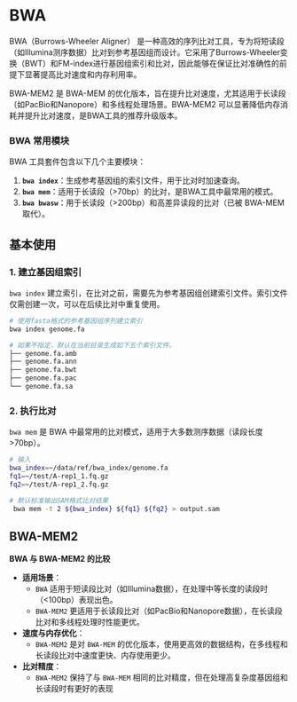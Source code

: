 # BWA

BWA（Burrows-Wheeler Aligner） 是一种高效的序列比对工具，专为将短读段（如Illumina测序数据）比对到参考基因组而设计。它采用了Burrows-Wheeler变换（BWT）和FM-index进行基因组索引和比对，因此能够在保证比对准确性的前提下显著提高比对速度和内存利用率。

BWA-MEM2 是 BWA-MEM 的优化版本，旨在提升比对速度，尤其适用于长读段（如PacBio和Nanopore）和多线程处理场景。BWA-MEM2 可以显著降低内存消耗并提升比对速度，是BWA工具的推荐升级版本。

### BWA 常用模块

BWA 工具套件包含以下几个主要模块：

1. **`bwa index`**：生成参考基因组的索引文件，用于比对时加速查询。
2. **`bwa mem`**：适用于长读段（>70bp）的比对，是BWA工具中最常用的模式。
3. **`bwa bwasw`**：用于长读段（>200bp）和高差异读段的比对（已被 BWA-MEM 取代）。

## 基本使用

### 1. 建立基因组索引

`bwa index` 建立索引，在比对之前，需要先为参考基因组创建索引文件。索引文件仅需创建一次，可以在后续比对中重复使用。

```bash
# 使用fasta格式的参考基因组序列建立索引
bwa index genome.fa

# 如果不指定，默认在当前目录生成如下五个索引文件。
├── genome.fa.amb
├── genome.fa.ann
├── genome.fa.bwt
├── genome.fa.pac
└── genome.fa.sa
```

### 2. 执行比对

`bwa mem` 是 BWA 中最常用的比对模式，适用于大多数测序数据（读段长度>70bp）。

```bash
# 输入
bwa_index=~/data/ref/bwa_index/genome.fa
fq1=~/test/A-rep1_1.fq.gz
fq2=~/test/A-rep1_2.fq.gz

# 默认标准输出SAM格式比对结果
 bwa mem -t 2 ${bwa_index} ${fq1} ${fq2} > output.sam
```

## BWA-MEM2

**BWA 与 BWA-MEM2 的比较**

- **适用场景**：
  - `BWA` 适用于短读段比对（如Illumina数据），在处理中等长度的读段时（<100bp）表现出色。
  - `BWA-MEM2` 更适用于长读段比对（如PacBio和Nanopore数据），在长读段比对和多线程处理时性能更优。
- **速度与内存优化**：
  - `BWA-MEM2` 是对 `BWA-MEM` 的优化版本，使用更高效的数据结构，在多线程和长读段比对中速度更快、内存使用更少。
- **比对精度**：
  - `BWA-MEM2` 保持了与 `BWA-MEM` 相同的比对精度，但在处理高复杂度基因组和长读段时有更好的表现